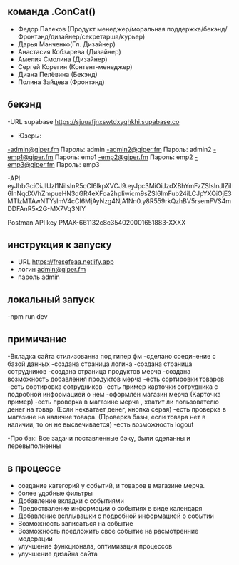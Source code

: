 ## команда .ConCat()
  - Федор Палехов (Продукт менеджер/моральная поддержка/бекэнд/Фронтэнд/дизайнер/секретарша/курьер)
  - Дарья Манченко(Гл. Дизайнер)
  - Анастасия Кобзарева (Дизайнер)
  - Амелия Смолина (Дизайнер)
  - Сергей Корегин (Контент-менеджер)
  - Диана Пелёвина (Бекэнд)
  - Полина Зайцева (Фронтэнд)

 ## бекэнд 
 -URL supabase https://sjuuafjnxswtdxyqhkhi.supabase.co
 
 - Юзеры: 

-admin@giper.fm Пароль: admin
-admin2@giper.fm Пароль: admin2
-emp1@giper.fm Пароль: emp1
-emp2@giper.fm Пароль: emp2
-emp3@giper.fm Пароль: emp3


 -API:
eyJhbGciOiJIUzI1NiIsInR5cCI6IkpXVCJ9.eyJpc3MiOiJzdXBhYmFzZSIsInJlZiI6InNqdXVhZmpueHN3dGR4eXFoa2hpIiwicm9sZSI6ImFub24iLCJpYXQiOjE3MTIzMTAwNTYsImV4cCI6MjAyNzg4NjA1Nn0.y8R559rkQzhBV5rsemFVS4mDDFAnR5x2G-MX7Vq3NlY

Postman API key PMAK-661132c8c354020001651883-XXXX
 


 ## инструкция к запуску 
  - URL  https://fresefeaa.netlify.app
  - логин admin@giper.fm 
  - пароль admin

  
  ## локальный запуск
  -npm run dev

  ## примичание
  -Вкладка сайта стилизованна под гипер фм
  -сделано соединение с базой данных
  -создана страница логина
  -создана страница сотрудников
  -создана страница продуктов мерча
  -создана возможность добавления продуктов мерча
  -есть сортировки товаров
  -есть сортировка сотрудников
  -есть пример карточки сотрудника с подробной информацией о нем
  -оформлен магазин мерча (Карточка пример)
  -есть проверка в магазине мерча , хватит ли пользователю денег на товар. (Если нехватает денег, кнопка серая)
  -есть проверка в магазине на наличие товара. (Проверка базы, если товара нет в наличии, то он не высвечивается)
  -есть возможность logout

  -Про бэк: Все задачи поставленные бэку, были сделанны и перевыполненны  

  ## в процессе 
  - создание категорий у событий, и товаров в магазине мерча. 
  - более удобные фильтры
  - Добавление вкладки с событиями
  - Предостваление информации о событиях в виде календаря
  - Добавление всплывашки с подробной информацией о событии
  - Возможность записаться на событие
  - Возможность предложить свое событие на расмотренние модерации
  - улучшение функционала, оптимизация процессов
  - улучшение дизайна сайта